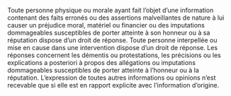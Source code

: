 Toute personne physique ou morale ayant fait l’objet d’une information contenant des faits erronés ou des assertions malveillantes de nature à lui causer un préjudice moral, matériel ou financier ou des imputations dommageables susceptibles de porter atteinte à son honneur ou à sa réputation dispose d’un droit de réponse.
Toute personne interpellée ou mise en cause dans une intervention dispose d’un droit de réponse.
Les réponses concernent les démentis ou protestations, les précisions ou les explications a posteriori à propos des allégations ou imputations dommageables susceptibles de porter atteinte à l’honneur ou à la réputation.
L’expression de toutes autres informations ou opinions n’est recevable que si elle est en rapport explicite avec l’information d’origine.